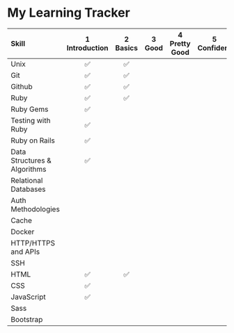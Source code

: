 # My Learning Tracker

| Skill | 1 Introduction | 2 Basics | 3 Good | 4 Pretty Good | 5 Confident | 6 Awesome |
| :---  |  :---:  |  :---:  |  :---:  |  :---:  |  :---:  |  :---:  | 
| Unix  | ✅ | ✅ | | | | |
| Git | ✅ | ✅ | | | | |
| Github | ✅ | ✅ | | | | |
| Ruby  | ✅ | ✅ | | | | |
| Ruby Gems | ✅ | | | | | |
| Testing with Ruby | ✅ | | | | | |
| Ruby on Rails | ✅ | | | | | |
| Data Structures & Algorithms | ✅ | | | | | |
| Relational Databases | | | | | | |
| Auth Methodologies | | | | | | |
| Cache | | | | | | |
| Docker | | | | | | |
| HTTP/HTTPS and APIs | | | | | | |
| SSH | | | | | | |
| HTML | ✅ | ✅ | | | | |
| CSS | ✅ | | | | | |
| JavaScript | ✅ | | | | | |
| Sass | | | | | | |
| Bootstrap | | | | | | |


